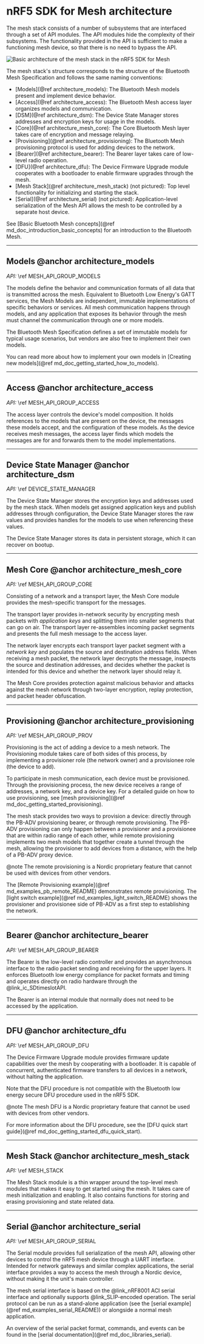 # nRF5 SDK for Mesh architecture

The mesh stack consists of a number of subsystems that are interfaced through a set of API modules. The API modules hide the complexity of their subsystems. The functionality provided in the API is sufficient to make a functioning mesh device, so that there is no need to bypass the API.

 ![Basic architecture of the mesh stack in the nRF5 SDK for Mesh](img/basic_architecture.svg)

The mesh stack's structure corresponds to the structure of the Bluetooth Mesh Specification and follows the same naming conventions:
- [Models](@ref architecture_models): The Bluetooth Mesh models present and implement device behavior.
- [Access](@ref architecture_access): The Bluetooth Mesh access layer organizes models and communication.
- [DSM](@ref architecture_dsm): The Device State Manager stores addresses and encryption keys for usage in the models.
- [Core](@ref architecture_mesh_core): The Core Bluetooth Mesh layer takes care of encryption and message relaying.
- [Provisioning](@ref architecture_provisioning): The Bluetooth Mesh provisioning protocol is used for adding devices to the network.
- [Bearer](@ref architecture_bearer): The Bearer layer takes care of low-level radio operation.
- [DFU](@ref architecture_dfu): The Device Firmware Upgrade module cooperates with a bootloader to enable firmware upgrades through the mesh.
- [Mesh Stack](@ref architecture_mesh_stack) (not pictured): Top level functionality for initializing and starting the stack.
- [Serial](@ref architecture_serial) (not pictured): Application-level serialization of the Mesh API allows the mesh to be controlled by a separate host device.


See [Basic Bluetooth Mesh concepts](@ref md_doc_introduction_basic_concepts) for an introduction to the Bluetooth Mesh.

---


## Models @anchor architecture_models

*API:* \ref MESH_API_GROUP_MODELS

The models define the behavior and communication formats of all data that is transmitted across the mesh. Equivalent to Bluetooth Low Energy's GATT services, the Mesh Models are independent, immutable implementations of specific behaviors or services. All mesh communication happens through models, and any application that exposes its behavior through the mesh must channel the communication through one or more models.

The Bluetooth Mesh Specification defines a set of immutable models for typical usage scenarios, but vendors are also free to implement their own models.

You can read more about how to implement your own models in [Creating new models](@ref md_doc_getting_started_how_to_models).

---


## Access @anchor architecture_access

*API:* \ref MESH_API_GROUP_ACCESS

The access layer controls the device's model composition. It holds references to the models that are present on the device, the messages these models accept, and the configuration of these models. As the device receives mesh messages, the access layer finds which models the messages are for and forwards them to the model implementations.

---


## Device State Manager @anchor architecture_dsm

*API:* \ref DEVICE_STATE_MANAGER

The Device State Manager stores the encryption keys and addresses used by the mesh stack. When models get assigned application keys and publish addresses through configuration, the Device State Manager stores the raw values and provides handles for the models to use when referencing these values.

The Device State Manager stores its data in persistent storage, which it can recover on bootup.

---


## Mesh Core @anchor architecture_mesh_core

*API:* \ref MESH_API_GROUP_CORE

Consisting of a network and a transport layer, the Mesh Core module provides the mesh-specific transport for the messages.

The transport layer provides in-network security by encrypting mesh packets with _application keys_ and splitting them into smaller segments that can go on air. The transport layer re-assembles incoming packet segments and presents the full mesh message to the access layer.

The network layer encrypts each transport layer packet segment with a _network key_ and populates the source and destination address fields. When receiving a mesh packet, the network layer decrypts the message, inspects the source and destination addresses, and decides whether the packet is intended for this device and whether the network layer should relay it.

The Mesh Core provides protection against malicious behavior and attacks against the mesh network through two-layer encryption, replay protection, and packet header obfuscation.

---


## Provisioning @anchor architecture_provisioning

*API:* \ref MESH_API_GROUP_PROV

Provisioning is the act of adding a device to a mesh network. The Provisioning module takes care of both sides of this process, by implementing a provisioner role (the network owner) and a provisionee role (the device to add).

To participate in mesh communication, each device must be provisioned. Through the provisioning process, the new device receives a range of addresses, a network key, and a device key. For a detailed guide on how to use provisioning, see [mesh provisioning](@ref md_doc_getting_started_provisioning).

The mesh stack provides two ways to provision a device: directly through the PB-ADV provisioning bearer, or through remote provisioning. The PB-ADV provisioning can only happen between a provisioner and a provisionee that are within radio range of each other, while remote provisioning implements two mesh models that together create a tunnel through the mesh, allowing the provisioner to add devices from a distance, with the help of a PB-ADV proxy device.

@note The remote provisioning is a Nordic proprietary feature that cannot be used with devices from other vendors.

The [Remote Provisioning example](@ref md_examples_pb_remote_README) demonstrates remote provisioning. The [light switch example](@ref md_examples_light_switch_README) shows the provisioner and provisionee side of PB-ADV as a first step to establishing the network.

---


## Bearer @anchor architecture_bearer

*API:* \ref MESH_API_GROUP_BEARER

The Bearer is the low-level radio controller and provides an asynchronous interface to the radio packet sending and receiving for the upper layers. It enforces Bluetooth low energy compliance for packet formats and timing and operates directly on radio hardware through the @link_ic_SDtimeslotAPI<!--SoftDevice Timeslot API: https://www.nordicsemi.com/DocLib/Content/SoftDevice_Spec/s132/latest/SDS/s1xx/concurrent_multiprotocol_tsl_api/concurrent_multiprotocol_tsl_api -->.

The Bearer is an internal module that normally does not need to be accessed by the application.

---


## DFU @anchor architecture_dfu

*API:* \ref MESH_API_GROUP_DFU

The Device Firmware Upgrade module provides firmware update capabilities over the mesh by cooperating with a bootloader. It is capable of concurrent, authenticated firmware transfers to all devices in a network, without halting the application.

Note that the DFU procedure is not compatible with the Bluetooth low energy secure DFU procedure used in the nRF5 SDK.

@note The mesh DFU is a Nordic proprietary feature that cannot be used with devices from other vendors.

For more information about the DFU procedure, see the [DFU quick start guide](@ref md_doc_getting_started_dfu_quick_start).

---


## Mesh Stack @anchor architecture_mesh_stack

*API:* \ref MESH_STACK

The Mesh Stack module is a thin wrapper around the top-level mesh modules that makes it easy to get started using the mesh. It takes care of mesh initialization and enabling. It also contains functions for storing and erasing provisioning and state related data.

---


## Serial @anchor architecture_serial

*API:* \ref MESH_API_GROUP_SERIAL

The Serial module provides full serialization of the mesh API, allowing other devices to control the nRF5 mesh device through a UART interface. Intended for network gateways and similar complex applications, the serial interface provides a way to access the mesh through a Nordic device, without making it the unit's main controller.

The mesh serial interface is based on the @link_nRF8001 <!--nRF8000 series page: http://www.nordicsemi.com/Products/Low-power-short-range-wireless/nRF8000-series --> ACI serial interface and optionally supports @link_SLIP<!--SLIP: https://en.wikipedia.org/wiki/Serial_Line_Internet_Protocol-->-encoded operation. The serial protocol can be run as a stand-alone application (see the [serial example](@ref md_examples_serial_README)) or alongside a normal mesh application.

An overview of the serial packet format, commands, and events can be found in the [serial documentation](@ref md_doc_libraries_serial).
